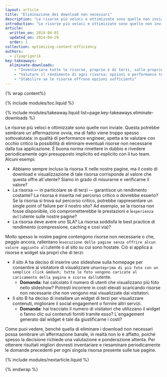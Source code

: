 ```yaml
---
layout: article
title: "Eliminazione dei download non necessari"
description: "Le risorse più veloci e ottimizzate sono quelle non inviate. Hai verificato le tue risorse di recente? Dovresti farlo periodicamente, per assicurarti che tutte le risorse consentano di offrire all`utente un`esperienza migliore."
introduction: "Le risorse più veloci e ottimizzate sono quelle non inviate. Hai verificato le tue risorse di recente? Dovresti farlo periodicamente, per assicurarti che tutte le risorse consentano di offrire all`utente un`esperienza migliore."
article:
  written_on: 2014-04-01
  updated_on: 2014-04-29
  order: 1
collection: optimizing-content-efficiency
authors:
  - ilyagrigorik
key-takeaways:
  eliminate-downloads:
    - "Inventariare tutte le risorse, proprie e di terzi, sulle proprie pagine"
    - "Valutare il rendimento di ogni risorsa: opzioni e performance tecniche"
    - "Stabilire se le risorse offrono opzioni sufficienti"
---
```


{% wrap content%}

{% include modules/toc.liquid %}

{% include modules/takeaway.liquid list=page.key-takeaways.eliminate-downloads %}

Le risorse più veloci e ottimizzate sono quelle non inviate. Questa potrebbe sembrare un`affermazione ovvia, ma di fatto viene troppo spesso sottovalutata: in qualità di performance engineer, spetta a te valutare con occhio critico la possibilità di eliminare eventuali risorse non necessarie dalla tua applicazione. È buona norma rimettere in dubbio e rivedere periodicamente ogni presupposto implicito ed esplicito con il tuo team. Alcuni esempi:

* Abbiamo sempre incluso la risorsa X nelle nostre pagine, ma il costo di download e visualizzazione di tale risorsa corrisponde al valore che questa offre all`utente? Siamo in grado di misurarne e verificarne il valore?
* La risorsa &mdash; in particolare se di terzi &mdash; garantisce un rendimento costante? La risorsa è inserita nel percorso critico o dovrebbe esserlo? Se la risorsa si trova sul percorso critico, potrebbe rappresentare un single point of failure per il nostro sito? Ad esempio, se la risorsa non fosse disponibile, ciò comprometterebbe le prestazioni e l`esperienza dell`utente sulle nostre pagine?
* La risorsa deve avere uno SLA? La risorsa soddisfa le best practice di rendimento (compressione, caching e così via)?

Molto spesso le nostre pagine contengono risorse non necessarie o che, peggio ancora, rallentano l`esecuzione delle pagine senza offrire alcun valore aggiunto all`utente o al sito su cui sono hostate. Ciò si applica a risorse e widget sia propri che di terzi:

* Il sito A ha deciso di inserire uno slideshow sulla homepage per consentire al visitatore di visualizzare un`anteprima di più foto con un semplice click &mdash; tutte le foto vengono caricate al caricamento della pagina e scorse dall`utente.
    * **Domanda:** hai calcolato il numero di utenti che visualizzano più foto nello slideshow? Potresti incorrere in costi elevati scaricando risorse non necessarie che non vengono mai visualizzate dai visitatori.
* Il sito B ha deciso di installare un widget di terzi per visualizzare contenuti, migliorare il social engagement o fornire altri servizi.
    * **Domanda:** hai tracciato il numero di visitatori che utilizzano il widget o fanno clic sui contenuti forniti tramite esso? L`engagement generato dal widget è tale da giustificarne i costi?

Come puoi vedere, benché quella di eliminare i download non necessari possa sembrare un`affermazione banale, in realtà non lo è affatto, poiché spesso la decisione richiede una valutazione e ponderazione attenta. Per ottenere risultati migliori dovresti inventariare e riesaminare periodicamente le domande precedenti per ogni singola risorsa presente sulle tue pagine.

{% include modules/nextarticle.liquid %}

{% endwrap %}


